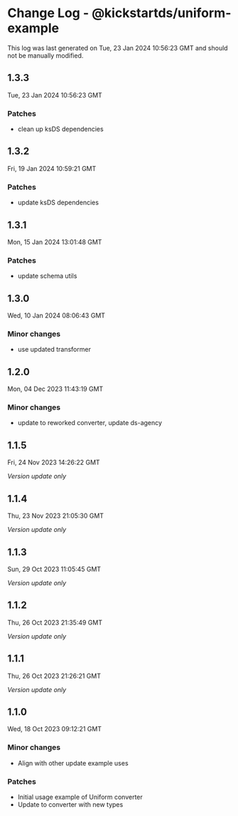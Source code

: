# Change Log - @kickstartds/uniform-example

This log was last generated on Tue, 23 Jan 2024 10:56:23 GMT and should not be manually modified.

## 1.3.3
Tue, 23 Jan 2024 10:56:23 GMT

### Patches

- clean up ksDS dependencies

## 1.3.2
Fri, 19 Jan 2024 10:59:21 GMT

### Patches

- update ksDS dependencies

## 1.3.1
Mon, 15 Jan 2024 13:01:48 GMT

### Patches

- update schema utils

## 1.3.0
Wed, 10 Jan 2024 08:06:43 GMT

### Minor changes

- use updated transformer

## 1.2.0
Mon, 04 Dec 2023 11:43:19 GMT

### Minor changes

- update to reworked converter, update ds-agency

## 1.1.5
Fri, 24 Nov 2023 14:26:22 GMT

_Version update only_

## 1.1.4
Thu, 23 Nov 2023 21:05:30 GMT

_Version update only_

## 1.1.3
Sun, 29 Oct 2023 11:05:45 GMT

_Version update only_

## 1.1.2
Thu, 26 Oct 2023 21:35:49 GMT

_Version update only_

## 1.1.1
Thu, 26 Oct 2023 21:26:21 GMT

_Version update only_

## 1.1.0
Wed, 18 Oct 2023 09:12:21 GMT

### Minor changes

- Align with other update example uses

### Patches

- Initial usage example of Uniform converter
- Update to converter with new types

